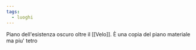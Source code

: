 ```yaml
---
tags:
  - luoghi
---
```

Piano dell'esistenza oscuro oltre il [[Velo]]. È una copia del piano materiale ma piu' tetro